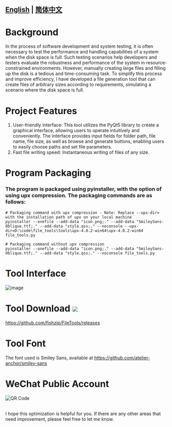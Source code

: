 
[English](https://github.com/fishzjp/FileTools/blob/main/English_README.md) | [简体中文](https://github.com/fishzjp/FileTools/blob/main/README.md)
---

# Background

In the process of software development and system testing, it is often necessary to test the performance and handling capabilities of a system when the disk space is full. Such testing scenarios help developers and testers evaluate the robustness and performance of the system in resource-constrained environments. However, manually creating large files and filling up the disk is a tedious and time-consuming task. To simplify this process and improve efficiency, I have developed a file generation tool that can create files of arbitrary sizes according to requirements, simulating a scenario where the disk space is full.

# Project Features

1. User-friendly interface: This tool utilizes the PyQt5 library to create a graphical interface, allowing users to operate intuitively and conveniently. The interface provides input fields for folder path, file name, file size, as well as browse and generate buttons, enabling users to easily choose paths and set file parameters.
2. Fast file writing speed: Instantaneous writing of files of any size.

# Program Packaging

### The program is packaged using pyinstaller, with the option of using upx compression. The packaging commands are as follows:
```
# Packaging command with upx compression - Note: Replace --upx-dir= with the installation path of upx on your local machine
pyinstaller --onefile --add-data "icon.png;." --add-data "SmileySans-Oblique.ttf;." --add-data "style.qss;." --noconsole --upx-dir=D:\code\file_tools\tools\upx-4.0.2-win64\upx-4.0.2-win64 file_tools.py

# Packaging command without upx compression
pyinstaller --onefile --add-data "icon.png;." --add-data "SmileySans-Oblique.ttf;." --add-data "style.qss;." --noconsole file_tools.py
```

# Tool Interface

![image](https://github.com/fishzjp/FileTools/assets/105406371/5cb835f9-def3-4a29-bcb4-b5db637a9146)

# Tool Download ![](https://img.shields.io/github/v/release/fishzjp/FileTools?style=flat-square) 
https://github.com/fishzjp/FileTools/releases

# Tool Font
The font used is Smiley Sans, available at https://github.com/atelier-anchor/smiley-sans

# WeChat Public Account
![QR Code](https://github.com/fishzjp/fishzjp/assets/105406371/d78c931a-b4c7-4d44-b624-82099c957bd1)

<br> I hope this optimization is helpful for you. If there are any other areas that need improvement, please feel free to let me know.
